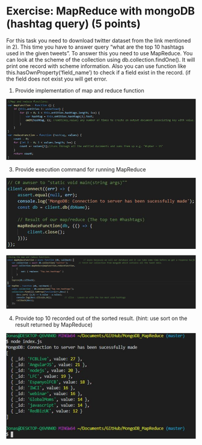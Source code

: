  # Exercise: MapReduce with mongoDB (hashtag query) (5 points) 

For this task you need to download twitter dataset from the link mentioned in 2). This time you have to answer query “what are the top 10 hashtags used in the given tweets”. To answer this you need to use MapReduce. You can look at the scheme of the collection using db.collection.findOne(). It will print one record with scheme information. Also you can use function like this.hasOwnProperty(‘field_name’) to check if a field exist in the record. (if the field does not exist you will get error. 

 1. Provide implementation of map and reduce function  

![map and reduce function ](https://github.com/JonasManley/MongoDB_MapReduce/blob/master/map%20reduce%20func.JPG)
 
 3. Provide execution command for running MapReduce  

![Connection to DB](https://github.com/JonasManley/MongoDB_MapReduce/blob/master/connections%20to%20db.JPG)
 
![execution command](https://github.com/JonasManley/MongoDB_MapReduce/blob/master/mapreduce%20funciton%20usasge.JPG)
 
 4. Provide top 10 recorded out of the sorted result. (hint: use sort on the result returned by
    MapReduce)

![top 10 recorded](https://github.com/JonasManley/MongoDB_MapReduce/blob/master/result%20top%2010%20hashtags.JPG)
